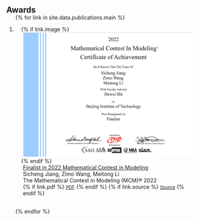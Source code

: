 <h2 id="publications" style="margin: 2px 0px -15px;">Awards</h2>

<div class="publications">
<ol class="bibliography">

{% for link in site.data.publications.main %}

<li>
<div class="pub-row">
  <div class="col-sm-3 abbr" style="position: relative;padding-right: 15px;padding-left: 15px;">
    {% if link.image %} 
      <img src="\assets\img\meisai.png" class="teaser img-fluid z-depth-1" style="width=100;height=40%">
    {% endif %}
  </div>
  <div class="col-sm-9" style="position: relative;padding-right: 15px;padding-left: 20px;">
      <div class="title"><a href="{{ link.pdf }}">Finalist in 2022 Mathematical Contest in Modeling</a></div>
      <div class="author">Sicheng Jiang, Zimo Wang, Meitong Li</div>
      <div class="periodical">
        <a herf="https://www.comap.com/contests/mcm-icm">The Mathematical Contest in Modeling (MCM)® 2022</a>
      </div>
    <div class="links">
      {% if link.pdf %} 
      <a href="https://www.comap-math.com/mcm/2022Certs/2203036.pdf" class="btn btn-sm z-depth-0" role="button" target="_blank" style="font-size:12px;">PDF</a>
      {% endif %}
      {% if link.source %} 
      <a href="[{{ link.code }}](https://www.comap-math.com/mcm/2022Certs/2203036.pd)" class="btn btn-sm z-depth-0" role="button" target="_blank" style="font-size:12px;">Source</a>
      {% endif %}
    </div>
  </div>
</div>
</li>




<br>

{% endfor %}

</ol>
</div>

